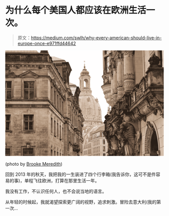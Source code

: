 # 为什么每个美国人都应该在欧洲生活一次。

> 原文：<https://medium.com/swlh/why-every-american-should-live-in-europe-once-e971ffd44642>

![](img/4bba6608b245b9a6b0781173dc22f2b1.png)

(photo by [Brooke Meredith](https://medium.com/u/5eb01d5fb27f?source=post_page-----e971ffd44642--------------------------------))

回到 2013 年的秋天，我把我的一生装进了四个行李箱(我告诉你，这可不是件容易的事)，单程飞往欧洲，打算在那里生活一年。

我没有工作，不认识任何人，也不会说当地的语言。

从年轻的时候起，我就渴望探索更广阔的视野，追求刺激。冒险去意大利(我的第一次…